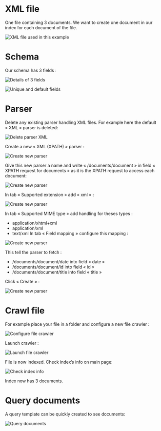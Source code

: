 # XML file

One file containing 3 documents. We want to create one document in our index for each document of the file.

![XML file used in this example](xpath_1_xmlfile.png)

# Schema

Our schema has 3 fields :
  
![Details of 3 fields](xpath_2_schema.png)

![Unique and default fields](xpath_3_schema2.png)

# Parser

Delete any existing parser handling XML files. For example here the default « XML » parser is deleted:
 
![Delete parser XML](xpath_4_parser_delete.png)

Create a new « XML (XPATH) » parser :

![Create new parser](xpath_5_parser_new.png)
 
Give this new parser a name and write « /documents/document » in field « XPATH request for documents » as it is the XPATH request to access each document:

![Create new parser](xpath_6_parser_1.png)
 
In tab « Supported extension » add « xml » :

![Create new parser](xpath_7_parser_2.png)
 
In tab « Supported MIME type » add handling for theses types :
* application/xhtml+xml
* application/xml
* text/xml
In tab « Field mapping » configure this mapping :
 
![Create new parser](xpath_8_parser_3.png)

This tell the parser to fetch :
* /documents/document/date into field « date »
* /documents/document/id into field « id »
* /documents/document/title into field « title »

Click « Create » :

![Create new parser](xpath_9_parser_4.png)
 
# Crawl file

For example place your file in a folder and configure a new file crawler :

![Configure file crawler](xpath_10_crawler.png)
 
Launch crawler :

![Launch file crawler](xpath_11_crawler_2.png)
 
File is now indexed. Check index’s info on main page:
 
![Check index info](xpath_12_indexinfo.png)

Index now has 3 documents.

# Query documents

A query template can be quickly created to see documents:

![Query documents](xpath_13_query.png)

